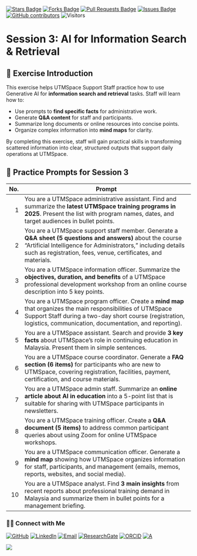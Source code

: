 <a href="https://github.com/drshahizan/short-course/stargazers"><img src="https://img.shields.io/github/stars/drshahizan/short-course" alt="Stars Badge"/></a>
<a href="https://github.com/drshahizan/short-course/network/members"><img src="https://img.shields.io/github/forks/drshahizan/short-course" alt="Forks Badge"/></a>
<a href="https://github.com/drshahizan/short-course/pulls"><img src="https://img.shields.io/github/issues-pr/drshahizan/short-course" alt="Pull Requests Badge"/></a>
<a href="https://github.com/drshahizan/short-course"><img src="https://img.shields.io/github/issues/drshahizan/short-course" alt="Issues Badge"/></a>
<a href="https://github.com/drshahizan/short-course/graphs/contributors"><img alt="GitHub contributors" src="https://img.shields.io/github/contributors/drshahizan/short-course?color=2b9348"></a>
![Visitors](https://api.visitorbadge.io/api/visitors?path=https%3A%2F%2Fgithub.com%2Fdrshahizan%2Fshort-course&labelColor=%23d9e3f0&countColor=%23697689&style=flat)

# Session 3: AI for Information Search & Retrieval

## 📝 Exercise Introduction

This exercise helps UTMSpace Support Staff practice how to use Generative AI for **information search and retrieval** tasks. Staff will learn how to:

* Use prompts to **find specific facts** for administrative work.
* Generate **Q\&A content** for staff and participants.
* Summarize long documents or online resources into concise points.
* Organize complex information into **mind maps** for clarity.

By completing this exercise, staff will gain practical skills in transforming scattered information into clear, structured outputs that support daily operations at UTMSpace.

## 🔎 Practice Prompts for Session 3

| **No.** | **Prompt**                                                                                                                                                                                                                                    |
| ------: | --------------------------------------------------------------------------------------------------------------------------------------------------------------------------------------------------------------------------------------------- |
|       1 | You are a UTMSpace administrative assistant. Find and summarize the **latest UTMSpace training programs in 2025**. Present the list with program names, dates, and target audiences in bullet points.                                         |
|       2 | You are a UTMSpace support staff member. Generate a **Q\&A sheet (5 questions and answers)** about the course “Artificial Intelligence for Administrators,” including details such as registration, fees, venue, certificates, and materials. |
|       3 | You are a UTMSpace information officer. Summarize the **objectives, duration, and benefits** of a UTMSpace professional development workshop from an online course description into 5 key points.                                             |
|       4 | You are a UTMSpace program officer. Create a **mind map** that organizes the main responsibilities of UTMSpace Support Staff during a two-day short course (registration, logistics, communication, documentation, and reporting).            |
|       5 | You are a UTMSpace assistant. Search and provide **3 key facts** about UTMSpace’s role in continuing education in Malaysia. Present them in simple sentences.                                                                                 |
|       6 | You are a UTMSpace course coordinator. Generate a **FAQ section (6 items)** for participants who are new to UTMSpace, covering registration, facilities, payment, certification, and course materials.                                        |
|       7 | You are a UTMSpace admin staff. Summarize an **online article about AI in education** into a 5-point list that is suitable for sharing with UTMSpace participants in newsletters.                                                             |
|       8 | You are a UTMSpace training officer. Create a **Q\&A document (5 items)** to address common participant queries about using Zoom for online UTMSpace workshops.                                                                               |
|       9 | You are a UTMSpace communication officer. Generate a **mind map** showing how UTMSpace organizes information for staff, participants, and management (emails, memos, reports, websites, and social media).                                    |
|      10 | You are a UTMSpace analyst. Find **3 main insights** from recent reports about professional training demand in Malaysia and summarize them in bullet points for a management briefing.                                                        |


### 🙌🏻 Connect with Me
<p align="left">
    <a href="https://github.com/drshahizan" target="_blank"><img alt="GitHub" src="https://img.shields.io/badge/-@drshahizan-181717?style=flat-square&logo=GitHub&logoColor=white"></a>
    <a href="https://www.linkedin.com/in/drshahizan" target="_blank"><img alt="LinkedIn" src="https://img.shields.io/badge/-drshahizan-blue?style=flat-square&logo=Linkedin&logoColor=white&link=https://www.linkedin.com/in/drshahizan/"></a>
    <a href="mailto:shahizan@utm.my" target="_blank"><img alt="Email" src="https://img.shields.io/badge/-shahizan@utm.my-c14438?style=flat-square&logo=Gmail&logoColor=white&link=mailto:shahizan@utm.my.com"></a>
    <a href="https://www.researchgate.net/profile/Mohd-Othman-28" target="_blank"><img alt="ResearchGate" src="https://img.shields.io/badge/-ResearchGate-00CCBB?style=flat-square&logo=ResearchGate&logoColor=white"></a>
    <a href="https://orcid.org/0000-0003-4261-1873" target="_blank"><img alt="ORCID" src="https://img.shields.io/badge/-ORCID-A6CE39?style=flat-square&logo=ORCID&logoColor=white"></a> 
 <a href="https://visitorbadge.io/status?path=https%3A%2F%2Fgithub.com%2Fdrshahizan" target="_blank"><img alt="A" src="https://api.visitorbadge.io/api/visitors?path=https%3A%2F%2Fgithub.com%2Fdrshahizan&labelColor=%23697689&countColor=%23555555&style=plastic"></a>
 
![](https://hit.yhype.me/github/profile?user_id=81284918)
</p>

